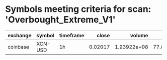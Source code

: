 # Symbols meeting criteria for scan: 'Overbought_Extreme_V1'

| exchange   | symbol   | timeframe   |   close |      volume |     RSI |   zscore |      %B |   ATRstretch |   VWAPgap |   VWAPgap_daily |   BTC_rel_zscore |   VolumeZScore |    RVOL |      BBW |    ADX |   delta_RSI |   delta_zscore |   delta_RVOL |   delta_VWAPgap |   delta_VWAPgap_daily |   delta_BBW |   delta_BTC_rel_zscore |   delta_VolumeZScore |   delta_%B |   delta_ATRstretch |   delta_ADX |   flags_met |
|:-----------|:---------|:------------|--------:|------------:|--------:|---------:|--------:|-------------:|----------:|----------------:|-----------------:|---------------:|--------:|---------:|-------:|------------:|---------------:|-------------:|----------------:|----------------------:|------------:|-----------------------:|---------------------:|-----------:|-------------------:|------------:|------------:|
| coinbase   | XCN-USD  | 1h          | 0.02017 | 1.93922e+08 | 77.8132 |  4.16632 | 1.20261 |      4.49805 |  0.112215 |       0.0827493 |          4.35417 |        1.09453 | 2.90956 | 0.240683 | 28.046 |     30.5065 |        4.66034 |      2.57714 |         0.12713 |             0.0827493 |     0.18932 |                5.33309 |              2.03416 |    0.72751 |            4.41566 |     10.5921 |           2 |